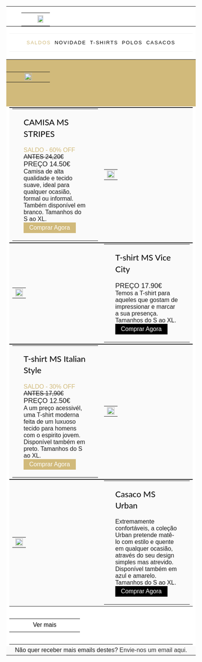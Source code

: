 ---
---


<div><style type="text/css" style="display:none">
<!--
.rps_2ead p
  {margin-top:0;
  margin-bottom:0}
-->
</style>
<div class="rps_2ead">
<div dir="ltr">
<div style="font-family:Calibri,Arial,Helvetica,sans-serif; font-size:12pt; color:rgb(0,0,0)">
<meta name="viewport" content="width=device-width">
<meta content="IE=edge">
<meta name="x-apple-disable-message-reformatting">
<link href="https://fonts.googleapis.com/css?family=Lato:300,400,700"><style>
<!--
header {
  display: none;
}

footer {
  display: none;
}
.rps_2ead html, .rps_2ead body
  {margin:0 auto!important;
  padding:0!important;
  height:100%!important;
  width:100%!important;
  background:#f1f1f1}
.rps_2ead *
  {}
.rps_2ead table, .rps_2ead td
  {}
.rps_2ead table
  {border-spacing:0!important;
  border-collapse:collapse!important;
  table-layout:fixed!important;
  margin:0 auto!important}
.rps_2ead img
  {}
.rps_2ead a
  {text-decoration:none}
.rps_2ead *[x-apple-data-detectors], .rps_2ead .x_unstyle-auto-detected-links *, .rps_2ead .x_aBn
  {border-bottom:0!important;
  color:inherit!important;
  text-decoration:none!important;
  font-size:inherit!important;
  font-family:inherit!important;
  font-weight:inherit!important;
  line-height:inherit!important}
.rps_2ead .x_a6S
  {display:none!important;
  opacity:0.01!important}
.rps_2ead .x_im
  {color:inherit!important}
.rps_2ead img.x_g-img + div
  {display:none!important}
@media only screen and (min-device-width: 320px) and (max-device-width: 374px) {
.rps_2ead u ~ div .x_email-container
  {min-width:320px!important}

  }
@media only screen and (min-device-width: 375px) and (max-device-width: 413px) {
.rps_2ead u ~ div .x_email-container
  {min-width:375px!important}

  }
@media only screen and (min-device-width: 414px) {
.rps_2ead u ~ div .x_email-container
  {min-width:414px!important}

  }
-->
</style><style>
<!--
.rps_2ead .x_primary
  {background:#f85e9f}
.rps_2ead .x_bg_white
  {background:#ffffff}
.rps_2ead .x_bg_light
  {background:#fafafa}
.rps_2ead .x_bg_black
  {background:#000000}
.rps_2ead .x_bg_dark
  {background:rgba(0,0,0,.8)}
.rps_2ead .x_email-section
  {padding:2.5em}
.rps_2ead .x_btn
  {padding:5px 15px;
  display:inline-block}
.rps_2ead .x_btn.btn-primary
  {border-radius:5px;
  background:black;
  color:#ffffff}
.rps_2ead .x_btn.btn-white
  {border-radius:5px;
  background:#ffffff;
  color:#000000}
.rps_2ead .x_btn.btn-white-outline
  {border-radius:5px;
  background:transparent;
  border:1px solid #fff;
  color:#fff}
.rps_2ead .x_btn.btn-black-outline
  {border-radius:0px;
  background:transparent;
  border:2px solid #000;
  color:#000;
  font-weight:700}
.rps_2ead h1, .rps_2ead h2, .rps_2ead h3, .rps_2ead h4, .rps_2ead h5, .rps_2ead h6
  {font-family:'Lato',sans-serif;
  color:#000000;
  margin-top:0;
  font-weight:400}
.rps_2ead body
  {font-family:'Lato',sans-serif;
  font-weight:400;
  font-size:15px;
  line-height:1.8;
  color:rgba(0,0,0,.4)}
.rps_2ead a
  {color:white}
.rps_2ead .x_logo h1
  {margin:0;
  border:0px white solid!important}
.rps_2ead .x_logo h1 a
  {color:#000000;
  font-size:20px;
  font-weight:700;
  text-transform:uppercase;
  font-family:'Lato',sans-serif;
  border:2px solid #000;
  padding:.2em 1em;
  border:0px white solid!important}
.rps_2ead .x_navigation
  {padding:0;
  padding:1em 0;
  border-top:1px solid rgba(0,0,0,.05);
  border-bottom:1px solid rgba(0,0,0,.05)}
.rps_2ead .x_navigation li
  {list-style:none;
  display:inline-block;
  margin-left:5px;
  margin-right:5px;
  font-size:13px;
  font-weight:500;
  text-transform:uppercase;
  letter-spacing:2px}
.rps_2ead .x_navigation li a
  {color:rgba(0,0,0,1)}
.rps_2ead .x_hero
  {z-index:0}
.rps_2ead .x_hero .x_text
  {color:rgba(0,0,0,.3)}
.rps_2ead .x_hero .x_text h2
  {color:#000;
  font-size:30px;
  margin-bottom:0;
  font-weight:300}
.rps_2ead .x_hero .x_text h2 span
  {font-weight:600;
  color:#f85e9f}
.rps_2ead .x_heading-section h2
  {color:#000000;
  font-size:28px;
  margin-top:0;
  line-height:1.4;
  font-weight:400}
.rps_2ead .x_heading-section .x_subheading
  {margin-bottom:20px!important;
  display:inline-block;
  font-size:13px;
  text-transform:uppercase;
  letter-spacing:2px;
  color:rgba(0,0,0,.4)}
.rps_2ead .x_heading-section-white
  {color:rgba(255,255,255,.8)}
.rps_2ead .x_heading-section-white h2
  {color:#ffffff}
.rps_2ead .x_heading-section-white .x_subheading
  {margin-bottom:0;
  display:inline-block;
  font-size:13px;
  text-transform:uppercase;
  letter-spacing:2px;
  color:rgba(255,255,255,.4)}
.rps_2ead ul.x_social
  {padding:0}
.rps_2ead ul.x_social li
  {display:inline-block;
  margin-right:10px}
.rps_2ead .x_footer
  {border-top:1px solid rgba(0,0,0,.05);
  color:rgba(0,0,0,.5)}
.rps_2ead .x_footer .x_heading
  {color:#000;
  font-size:20px}
.rps_2ead .x_footer ul
  {margin:0;
  padding:0}
.rps_2ead .x_footer ul li
  {list-style:none;
  margin-bottom:10px}
.rps_2ead .x_footer ul li a
  {color:rgba(0,0,0,1)}
@media screen and (max-width: 500px) {

  }
-->
</style>
<center style="width:100%; background-color:#f1f1f1">
<div style="display:none; font-size:1px; max-height:0px; max-width:0px; opacity:0; overflow:hidden; font-family:sans-serif">
&zwnj;&nbsp;&zwnj;&nbsp;&zwnj;&nbsp;&zwnj;&nbsp;&zwnj;&nbsp;&zwnj;&nbsp;&zwnj;&nbsp;&zwnj;&nbsp;&zwnj;&nbsp;&zwnj;&nbsp;&zwnj;&nbsp;&zwnj;&nbsp;&zwnj;&nbsp;&zwnj;&nbsp;&zwnj;&nbsp;&zwnj;&nbsp;&zwnj;&nbsp;&zwnj;&nbsp; </div>
<div class="x_email-container" style="max-width:600px; margin:0 auto">
<table align="center" role="presentation" cellspacing="0" cellpadding="0" border="0" width="100%" style="margin:auto">
<tbody>
<tr>
<td valign="top" class="x_bg_white" style="padding:1em 2.5em 0 2.5em">
<table role="presentation" border="0" cellpadding="0" cellspacing="0" width="100%">
<tbody>
<tr>
<td class="x_logo" style="display: flex; justify-content: center;">
<h1><a href="https://www.gogogostore.pt" target="_blank" rel="noopener noreferrer" data-auth="NotApplicable" style="    width: 100%;
    display: flex;
    justify-content: center;"><img data-imagetype="External" src="https://d33wubrfki0l68.cloudfront.net/6e5e70fbe698c85b47a765860139ed3ebc7cb741/2bdcd/assets/images/gogogostore.png" style="width:50%"></a></h1>
</td>
</tr>
</tbody>
</table>
</td>
</tr>
<tr>
<td valign="top" class="x_bg_white" style="padding:0">
<table role="presentation" border="0" cellpadding="0" cellspacing="0" width="100%">
<tbody>
<tr>
<td width="60%" class="x_logo" style="text-align:center; border:0px white solid!important">
<ul class="x_navigation">
<li><a href="https://www.gogogostore.pt/saldos/" target="_blank" rel="noopener noreferrer" data-auth="NotApplicable" style="color:#d1ba7b">Saldos</a></li><li><a href="https://www.gogogostore.pt/novo/" target="_blank" rel="noopener noreferrer" data-auth="NotApplicable">Novidade</a></li><li><a href="https://www.gogogostore.pt/tshirts/" target="_blank" rel="noopener noreferrer" data-auth="NotApplicable">T-shirts</a></li><li><a href="https://www.gogogostore.pt/polos/" target="_blank" rel="noopener noreferrer" data-auth="NotApplicable">Polos</a></li><li><a href="https://www.gogogostore.pt/casacos/" target="_blank" rel="noopener noreferrer" data-auth="NotApplicable">Casacos</a></li></ul>
</td>
</tr>
</tbody>
</table>
</td>
</tr>
<tr>
<td valign="middle" class="x_hero x_hero-2 x_bg_white" style="padding:2em 0 4em 0; background-color: #d1ba7b !important; background: #d1ba7b !important;">
<table>
<tbody>
<tr>
<td>
<div class="x_text" style="padding:0 2.5em; text-align:center"><a href="https://www.gogogostore.pt/saldos/" target="_blank" rel="noopener noreferrer" data-auth="NotApplicable"><img data-imagetype="External" src="https://scontent.fopo2-1.fna.fbcdn.net/v/t1.0-9/69694521_2405504946211019_4718341055798312960_o.jpg?_nc_cat=103&_nc_oc=AQnDzmU5DcFkrgAbcrabI3nTXYwpqEfiR4KTOas8LkyBMKjpBEy66Jhik4UMUEGbWfrvWhHnc1_QEKaFKa9Mshns&_nc_ht=scontent.fopo2-1.fna&oh=34d1fa00fc1eb18be71f6a75e7933ebb&oe=5E0AD1A9" style="width:100%"></a>
</div>
</td>
</tr>
</tbody>
</table>
</td>
</tr>
<tr>
<td class="x_bg_white">
<table role="presentation" cellspacing="0" cellpadding="0" border="0" width="100%">
<tbody>
<tr>
<td class="x_bg_light x_email-section" style="padding:0; width:100%">
<table role="presentation" border="0" cellpadding="0" cellspacing="0" width="100%">
<tbody>
<tr>
<td valign="middle" width="50%">
<table role="presentation" cellspacing="0" cellpadding="0" border="0" width="100%">
<tbody>
<tr>
<td class="x_text-services" style="text-align:left; padding:20px 30px">
<div class="x_heading-section">
<h2 style="font-size:22px">CAMISA MS STRIPES</h2>
<p style="color:#d1ba7b">SALDO - 60% OFF</p>
<p><strike>ANTES 24,20€</strike><br><bold style="font-size: 18px;">PREÇO 14.50€</bold></p>
<p>Camisa de alta qualidade e tecido suave, ideal para qualquer ocasião, formal ou informal. Também disponível em branco. Tamanhos do S ao XL.</p>
<p><a href="https://www.gogogostore.pt/products/camisas/padrao/camisamsstripes/" target="_blank" rel="noopener noreferrer" data-auth="NotApplicable" class="x_btn x_btn-primary" style="background-color:#d1ba7b; color:white">Comprar Agora</a></p>
</div>
</td>
</tr>
</tbody>
</table>
</td>
<td valign="middle" width="50%">
<table role="presentation" cellspacing="0" cellpadding="0" border="0" width="100%">
<tbody>
<tr>
<td><img data-imagetype="External" src="https://scontent.fopo2-1.fna.fbcdn.net/v/t1.0-9/66602954_2318092331618948_2780696685108527104_n.jpg?_nc_cat=109&amp;_nc_oc=AQns-srg-oV9win-VLOY4VA9gUpdODaETKc_ezaszGs7K7WUHKLrcj0mj7armW528hZ8brDdvIveXgvfl3ncaBNL&amp;_nc_ht=scontent.fopo2-1.fna&amp;oh=7ef0a13b30f51736207aa943a023294c&amp;oe=5DA53432" alt="" style="width:100%; max-width:600px; height:auto; margin:auto; display:block">
</td>
</tr>
</tbody>
</table>
</td>
</tr>
</tbody>
</table>
</td>
</tr>
<tr>
<td class="x_bg_light x_email-section" style="padding:0; width:100%">
<table role="presentation" border="0" cellpadding="0" cellspacing="0" width="100%">
<tbody>
<tr>
<td valign="middle" width="50%">
<table role="presentation" cellspacing="0" cellpadding="0" border="0" width="100%">
<tbody>
<tr>
<td><img data-imagetype="External" src="https://d33wubrfki0l68.cloudfront.net/4a8144e6c513b9b217a4941c4fc2880069a2f3e7/53790/assets/images/rosa1.jpg" alt="" style="width:100%; max-width:600px; height:auto; margin:auto; display:block">
</td>
</tr>
</tbody>
</table>
</td>
<td valign="middle" width="50%">
<table role="presentation" cellspacing="0" cellpadding="0" border="0" width="100%">
<tbody>
<tr>
<td class="x_text-services" style="text-align:left; padding:20px 30px">
<div class="x_heading-section">
<h2 style="font-size:22px">T-shirt MS Vice City</h2>
<p><bold style="font-size: 18px;">PREÇO 17.90€</bold></p>
<p>Temos a T-shirt para aqueles que gostam de impressionar e marcar a sua presença. Tamanhos do S ao XL.</p>
<p><a href="https://www.gogogostore.pt/products/tshirts/padrao/tshirtmsvicecity/" target="_blank" rel="noopener noreferrer" data-auth="NotApplicable" class="x_btn x_btn-primary" style="background-color:black; color:white">Comprar Agora</a></p>
</div>
</td>
</tr>
</tbody>
</table>
</td>
</tr>
</tbody>
</table>
</td>
</tr>
<tr>
<td class="x_bg_light x_email-section" style="padding:0; width:100%">
<table role="presentation" border="0" cellpadding="0" cellspacing="0" width="100%">
<tbody>
<tr>
<td valign="middle" width="50%">
<table role="presentation" cellspacing="0" cellpadding="0" border="0" width="100%">
<tbody>
<tr>
<td class="x_text-services" style="text-align:left; padding:20px 30px">
<div class="x_heading-section">
<h2 style="font-size:22px">T-shirt MS Italian Style</h2>
<p style="color:#d1ba7b">SALDO - 30% OFF</p>
<p><strike>ANTES 17,90€</strike><br><bold style="font-size: 18px;">PREÇO 12.50€</bold></p><p>A um preço acessivél, uma T-shirt moderna feita de um luxuoso tecido para homens com o espirito jovem. Disponível também em preto. Tamanhos do S ao XL.</p>
<p><a href="https://www.gogogostore.pt/products/tshirts/padrao/tshirtmsitalianstyle/" target="_blank" rel="noopener noreferrer" data-auth="NotApplicable" class="x_btn x_btn-primary" style="background-color:#d1ba7b; color:white">Comprar Agora</a></p>
</div>
</td>
</tr>
</tbody>
</table>
</td>
<td valign="middle" width="50%">
<table role="presentation" cellspacing="0" cellpadding="0" border="0" width="100%">
<tbody>
<tr>
<td><img data-imagetype="External" src="https://scontent.fopo2-2.fna.fbcdn.net/v/t1.0-9/64579263_2283767665051415_6772591460702224384_n.jpg?_nc_cat=107&amp;_nc_oc=AQmaXEK2c6mSoygtg5eCbS9nuqcn1nMGjAMllF-XxkvRoP4GnnQHUvkzJaFY_WmjLqEPvS6z8Ot4-RQtw2LdqegT&amp;_nc_ht=scontent.fopo2-2.fna&amp;oh=cbe8555ce13542a5fd5f4aafa7d17d80&amp;oe=5DA1F9BF" alt="" style="width:100%; max-width:600px; height:auto; margin:auto; display:block">
</td>
</tr>
</tbody>
</table>
</td>
</tr>
</tbody>
</table>
</td>
</tr>
<tr>
<td class="x_bg_light x_email-section" style="padding:0; width:100%">
<table role="presentation" border="0" cellpadding="0" cellspacing="0" width="100%">
<tbody>
<tr>
<td valign="middle" width="50%">
<table role="presentation" cellspacing="0" cellpadding="0" border="0" width="100%">
<tbody>
<tr>
<td><img data-imagetype="External" src="https://scontent.fopo2-1.fna.fbcdn.net/v/t1.0-9/65386856_2296196683808513_6882915899087519744_n.jpg?_nc_cat=101&amp;_nc_oc=AQkgq7I8zEwQXSDw5ZQXXXzpXOd40WvEw447X78zlUNqKeqCB_yCqwT-wKNenlxt_vy9TmoGld_-q5TtghREmeOI&amp;_nc_ht=scontent.fopo2-1.fna&amp;oh=8723d8d64a30f82fa512110740df0764&amp;oe=5DB264AA" alt="" style="width:100%; max-width:600px; height:auto; margin:auto; display:block">
</td>
</tr>
</tbody>
</table>
</td>
<td valign="middle" width="50%">
<table role="presentation" cellspacing="0" cellpadding="0" border="0" width="100%">
<tbody>
<tr>
<td class="x_text-services" style="text-align:left; padding:20px 30px">
<div class="x_heading-section">
<h2 style="font-size:22px">Casaco MS Urban</h2>
<p>Extremamente confortáveis, a coleção Urban pretende matê-lo com estilo e quente em qualquer ocasião, através do seu design simples mas atrevido. Disponível também em azul e amarelo. Tamanhos do S ao XL.</p>
<p><a href="https://www.gogogostore.pt/products/casacos/padrao/casacomsurbanred/" target="_blank" rel="noopener noreferrer" data-auth="NotApplicable" class="x_btn x_btn-primary" style="background-color:black">Comprar Agora</a></p>
</div>
</td>
</tr>
</tbody>
</table>
</td>
</tr>
</tbody>
</table>
</td>
</tr>
<tr>
<td valign="middle" class="x_bg_white" style="padding:2em 0">
<table>
<tbody>
<tr>
<td>
<div class="x_text" style="padding:0 2.5em; text-align:center">
<p><a href="https://www.gogogostore.pt" target="_blank" rel="noopener noreferrer" data-auth="NotApplicable" class="x_btn x_btn-black-outline" style="color:black">Ver mais</a></p>
</div>
</td>
</tr>
</tbody>
</table>
</td>
</tr>
</tbody>
</table>
</td>
</tr>
<tr>
<td class="x_bg_light" style="text-align:center">
<p>Não quer receber mais emails destes? <a href="mailto:gogogostore@hotmail.com" target="_blank" rel="noopener noreferrer" data-auth="NotApplicable" style="color:rgba(0,0,0,.8)">
Envie-nos um email aqui.</a></p>
</td>
</tr>
</tbody>
</table>
</div>
</center>
</div>
<div id="x_Signature">
<div id="x_divtagdefaultwrapper" style="font-size:12pt; color:#000000; background-color:#ffffff; font-family:Calibri,Arial,Helvetica,sans-serif">
</div>
</div>
</div>
</div>
</div>